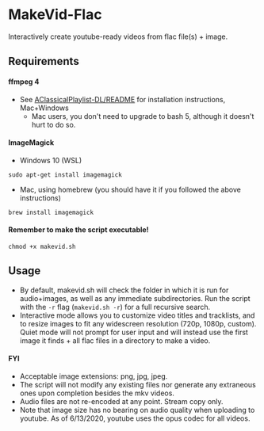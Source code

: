 # MakeVid-Flac
Interactively create youtube-ready videos from flac file(s) + image.
## Requirements
#### ffmpeg 4 
- See [AClassicalPlaylist-DL/README](https://github.com/nikhilbajaj26/AClassicalPlaylist-DL/blob/master/README.md) for installation instructions, Mac+Windows
  - Mac users, you don't need to upgrade to bash 5, although it doesn't hurt to do so.
#### ImageMagick
  - Windows 10 (WSL)
```
sudo apt-get install imagemagick
```
  - Mac, using homebrew (you should have it if you followed the above instructions)
```
brew install imagemagick
```

#### Remember to make the script executable!
```
chmod +x makevid.sh
```
## Usage
- By default, makevid.sh will check the folder in which it is run for audio+images, as well as any immediate subdirectories. Run the script with the `-r` flag (`makevid.sh -r`) for a full recursive search.
- Interactive mode allows you to customize video titles and tracklists, and to resize images to fit any widescreen resolution (720p, 1080p, custom). Quiet mode will not prompt for user input and will instead use the first image it finds + all flac files in a directory to make a video.
#### FYI
- Acceptable image extensions: png, jpg, jpeg. 
- The script will not modify any existing files nor generate any extraneous ones upon completion besides the mkv videos. 
- Audio files are not re-encoded at any point. Stream copy only.
- Note that image size has no bearing on audio quality when uploading to youtube. As of 6/13/2020, youtube uses the opus codec for all videos.
